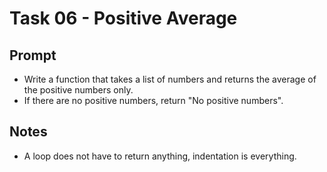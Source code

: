 # Task 06 - Positive Average

## Prompt
- Write a function that takes a list of numbers and returns the average of the positive numbers only.
- If there are no positive numbers, return "No positive numbers".

## Notes
- A loop does not have to return anything, indentation is everything.